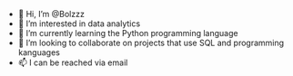 - 👋 Hi, I’m @Bolzzz
- 👀 I’m interested in data analytics
- 🌱 I’m currently learning the Python programming language
- 💞️ I’m looking to collaborate on projects that use SQL and programming kanguages
- 📫 I can be reached via email

<!---
Bolzzz/Bolzzz is a ✨ special ✨ repository because its `README.md` (this file) appears on your GitHub profile.
You can click the Preview link to take a look at your changes.
--->
